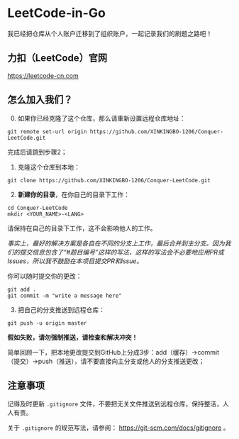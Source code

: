# LeetCode-in-Go

我已经把仓库从个人账户迁移到了组织账户，一起记录我们的刷题之路吧！

## 力扣（LeetCode）官网

https://leetcode-cn.com

## 怎么加入我们？

0. 如果你已经克隆了这个仓库，那么请重新设置远程仓库地址：
```dotnetcli
git remote set-url origin https://github.com/XINKINGBO-1206/Conquer-LeetCode.git
```
完成后请跳到步骤2；

1. 克隆这个仓库到本地：
```dotnetcli
git clone https://github.com/XINKINGBO-1206/Conquer-LeetCode.git
```

2. **新建你的目录**，在你自己的目录下工作：
```dotnetcli
cd Conquer-LeetCode
mkdir <YOUR_NAME>-<LANG>
```
请保持在自己的目录下工作，这不会影响他人的工作。

*事实上，最好的解决方案是各自在不同的分支上工作，最后合并到主分支。因为我们的提交信息包含了“#题目编号”这样的写法，这样的写法会不必要地应用PR或Issues，所以我不鼓励在本项目提交PR和Issue。*

你可以随时提交你的更改：
```dotnetcli
git add .
git commit -m "write a message here"
```

3. 把自己的分支推送到远程仓库：
```dotnetcli
git push -u origin master
```

**假如失败，请勿强制推送，请检查和解决冲突！**

简单回顾一下，把本地更改提交到GitHub上分成3步：add（缓存）->commit（提交）->push（推送），请不要直接向主分支或他人的分支推送更改；


## 注意事项
记得及时更新
```.gitignore```
文件，不要把无关文件推送到远程仓库，保持整洁，人人有责。

关于
```.gitignore```
的规范写法，请参阅：
https://git-scm.com/docs/gitignore
。
